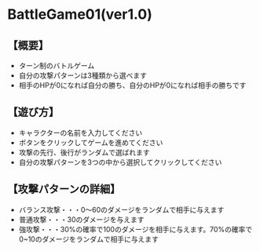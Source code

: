 # BattleGame01(ver1.0)

## 【概要】
* ターン制のバトルゲーム
* 自分の攻撃パターンは3種類から選べます
* 相手のHPが0になれば自分の勝ち、自分のHPが0になれば相手の勝ちです

## 【遊び方】
* キャラクターの名前を入力してください
* ボタンをクリックしてゲームを進めてください
* 攻撃の先行、後行がランダムで選ばれます
* 自分の攻撃パターンを3つの中から選択してクリックしてください

## 【攻撃パターンの詳細】
* バランス攻撃・・・0〜60のダメージをランダムで相手に与えます
* 普通攻撃・・・30のダメージを与えます
* 強攻撃・・・30%の確率で100のダメージを相手に与えます。70%の確率で0~10のダメージをランダムで相手に与えます
